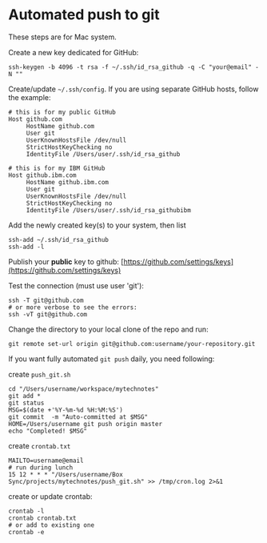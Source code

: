 # Automated push to git
These steps are for Mac system.

Create a new key dedicated for GitHub:
```console
ssh-keygen -b 4096 -t rsa -f ~/.ssh/id_rsa_github -q -C "your@email" -N ""
```

Create/update `~/.ssh/config`. If you are using separate GitHub hosts, follow the example:

```shell
# this is for my public GitHub
Host github.com
     HostName github.com
     User git
     UserKnownHostsFile /dev/null
     StrictHostKeyChecking no
     IdentityFile /Users/user/.ssh/id_rsa_github

# this is for my IBM GitHub
Host github.ibm.com
     HostName github.ibm.com
     User git
     UserKnownHostsFile /dev/null
     StrictHostKeyChecking no
     IdentityFile /Users/user/.ssh/id_rsa_githubibm
```
Add the newly created key(s) to your system, then list

```
ssh-add ~/.ssh/id_rsa_github
ssh-add -l
```

Publish your **public** key to github: [https://github.com/settings/keys](https://github.com/settings/keys)

Test the connection (must use user 'git'):
```
ssh -T git@github.com
# or more verbose to see the errors:
ssh -vT git@github.com
```

Change the directory to your local clone of the repo and run:
```
git remote set-url origin git@github.com:username/your-repository.git
```

If you want fully automated `git push` daily, you need following:

create `push_git.sh`
```shell
cd "/Users/username/workspace/mytechnotes"
git add *
git status
MSG=$(date +'%Y-%m-%d %H:%M:%S')
git commit  -m "Auto-committed at $MSG"
HOME=/Users/username git push origin master
echo "Completed! $MSG"
```
create `crontab.txt`
```
MAILTO=username@email
# run during lunch
15 12 * * * "/Users/username/Box Sync/projects/mytechnotes/push_git.sh" >> /tmp/cron.log 2>&1
```

create or update crontab:
```
crontab -l
crontab crontab.txt
# or add to existing one
crontab -e
```
